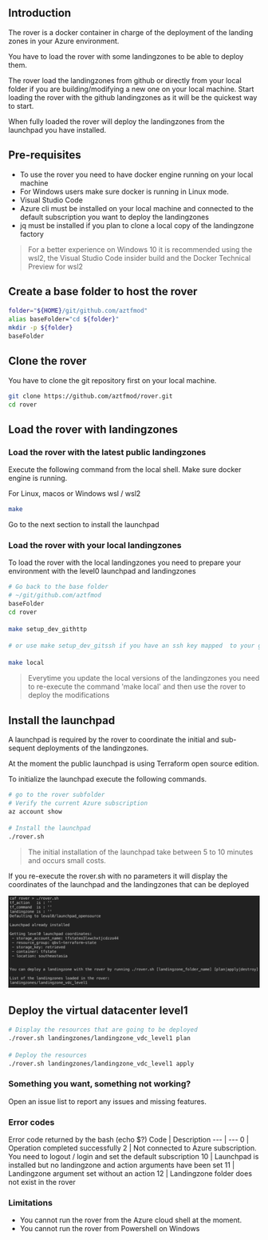 ## Introduction
The rover is a docker container in charge of the deployment of the landing zones in your Azure environment.

You have to load the rover with some landingzones to be able to deploy them.

The rover load the landingzones from github or directly from your local folder if you are building/modifying a new one on your local machine. Start loading the rover with the github landingzones as it will be the quickest way to start.

When fully loaded the rover will deploy the landingzones from the launchpad you have installed. 

## Pre-requisites
* To use the rover you need to have docker engine running on your local machine
* For Windows users make sure docker is running in Linux mode.
* Visual Studio Code
* Azure cli must be installed on your local machine and connected to the default subscription you want to deploy the landingzones
* jq must be installed if you plan to clone a local copy of the landingzone factory

> For a better experience on Windows 10 it is recommended using the wsl2, the Visual Studio Code insider build and the Docker Technical Preview for wsl2

## Create a base folder to host the rover

```bash
folder="${HOME}/git/github.com/aztfmod"
alias baseFolder="cd ${folder}"
mkdir -p ${folder}
baseFolder
```

## Clone the rover

You have to clone the git repository first on your local machine.

```bash
git clone https://github.com/aztfmod/rover.git
cd rover
```

## Load the rover with landingzones

### Load the rover with the latest public landingzones

Execute the following command from the local shell. Make sure docker engine is running.

For Linux, macos or Windows wsl / wsl2
```bash
make
```
Go to the next section to install the launchpad

### Load the rover with your local landingzones

To load the rover with the local landingzones you need to prepare your environment with the level0 launchpad and landingzones 
```bash
# Go back to the base folder
# ~/git/github.com/aztfmod
baseFolder
cd rover

make setup_dev_githttp

# or use make setup_dev_gitssh if you have an ssh key mapped  to your github account

make local
```

> Everytime you update the local versions of the landingzones you need to re-execute the command 'make local' and then use the rover to deploy the modifications

## Install the launchpad
A launchpad is required by the rover to coordinate the initial and sub-sequent deployments of the landingzones.

At the moment the public launchpad is using Terraform open source edition.

To initialize the launchpad execute the following commands.

```bash
# go to the rover subfolder
# Verify the current Azure subscription
az account show

# Install the launchpad
./rover.sh
```
> The initial installation of the launchpad take between 5 to 10 minutes and occurs small costs.

If you re-execute the rover.sh with no parameters it will display the coordinates of the launchpad and the landingzones that can be deployed

![install_launchpad](/images/install_launchpad.png)

## Deploy the virtual datacenter level1
```bash
# Display the resources that are going to be deployed
./rover.sh landingzones/landingzone_vdc_level1 plan

# Deploy the resources
./rover.sh landingzones/landingzone_vdc_level1 apply

```

### Something you want, something not working?
Open an issue list to report any issues and missing features.

### Error codes
Error code returned by the bash (echo $?)
Code | Description 
--- | ---
 0 | Operation completed successfully 
2 | Not connected to Azure subscription. You need to logout / login and set the default subscription
10 | Launchpad is installed but no landingzone and action arguments have been set
11 | Landingzone argument set without an action
12 | Landingzone folder does not exist in the rover

### Limitations

* You cannot run the rover from the Azure cloud shell at the moment.
* You cannot run the rover from Powershell on Windows